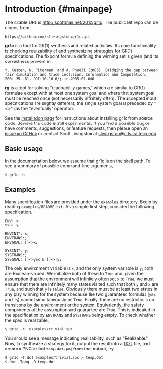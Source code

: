 Introduction        {#mainpage}
============

The citable URL is <http://scottman.net/2012/gr1c>.  The public Git
repo can be cloned from

    https://github.com/slivingston/gr1c.git

**gr1c** is a tool for GR(1) synthesis and related activities.
Its core functionality is checking realizability of and synthesizing
strategies for GR(1) specifications.  The fixpoint formula defining
the winning set is given (and its correctness proven) in

    Y. Kesten, N. Piterman, and A. Pnueli (2005). Bridging the gap between
    fair simulation and trace inclusion. Information and Computation,
    200: 35--61. DOI:10.1016/j.ic.2005.01.006

**rg** is a tool for solving "reachability games," which are similar
to GR(1) formulae except with at most one system goal and where that
system goal must be reached once (not necessarily infinitely often).
The accepted input specifications are slightly different; the single
system goal is preceded by "<>" (as the "eventually" operator).


See the [installation page](md_installation.html) for instructions
about installing gr1c from source code.  Beware the code is still
experimental. If you find a possible bug or have comments,
suggestions, or feature requests, then please open an [issue on
GitHub](https://github.com/slivingston/gr1c/issues) or contact Scott
Livingston at <slivingston@cds.caltech.edu>


Basic usage
-----------

In the documentation below, we assume that gr1c is on the shell
path. To see a summary of possible command-line arguments,

    $ gr1c -h

Examples
--------

Many specification files are provided under the `examples` directory.
Begin by reading `examples/README.txt`.  As a simple first step,
consider the following specification.

    ENV: x;
    SYS: y;

    ENVINIT: x;
    ENVTRANS:;
    ENVGOAL: []<>x;

    SYSINIT: y;
    SYSTRANS:;
    SYSGOAL: []<>y&x & []<>!y;

The only environment variable is ``x``, and the only system variable
is ``y``; both are Boolean-valued. We initialize both of these to
``True`` and, given the assumption that the environment will
infinitely often set ``x`` to ``True``, we must ensure that there are
infinitely many states visited such that both ``y`` and ``x`` are
``True``, and such that ``y`` is ``False``.  Obviously there must be
at least two states in any play winning for the system because the two
guaranteed formulas (``y&x`` and ``!y``) cannot simultaneously be
``True``.  Finally, there are no restrictions on transitions by the
environment or the system. Equivalently, the safety components of the
assumption and guarantee are ``True``.  This is indicated in the
specification by ``ENVTRANS`` and ``SYSTRANS`` being empty.  To check
whether the spec is realizable,

    $ gr1c -r  examples/trivial.spc

You should see a message indicating realizability, such as
"Realizable." Now, to synthesize a strategy for it, output the result
into a [DOT](http://www.graphviz.org/) file, and create a PNG called
``temp.dot.png`` from that output, try

    $ gr1c -t dot examples/trivial.spc > temp.dot
    $ dot -Tpng -O temp.dot